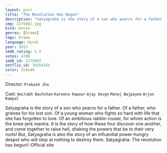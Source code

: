 ```yaml
---
layout: post
title: "The Revolution Has Begun"
description: "Satyagraha is the story of a son who yearns for a father. Of a father, who grieves for his lost son. Of a young woman who fights so hard with life that she has forgotten to love. Of an ambitious rabble-rouser, for whom action is the knee-jerk mantra. It is the story of how these four discover one another, and come together to raise hell, shaking the powers that be to their very roots! But, Satyagraha is also the story of an influential power-hungry despot who will stop at nothing to destroy them. Satyag.."
img: 2275802.jpg
kind: movie
genres: [Drama]
tags: Drama 
language: Hindi
year: 2013
imdb_rating: 5.9
votes: 4788
imdb_id: 2275802
netflix_id: 70254351
color: 2c6e49
---
```

Director: `Prakash Jha`  

Cast: `Amitabh Bachchan` `Kareena Kapoor` `Ajay Devgn` `Manoj Bajpayee` `Arjun Rampal` 

Satyagraha is the story of a son who yearns for a father. Of a father, who grieves for his lost son. Of a young woman who fights so hard with life that she has forgotten to love. Of an ambitious rabble-rouser, for whom action is the knee-jerk mantra. It is the story of how these four discover one another, and come together to raise hell, shaking the powers that be to their very roots! But, Satyagraha is also the story of an influential power-hungry despot who will stop at nothing to destroy them. Satyagraha: The revolution has begun!::Official site